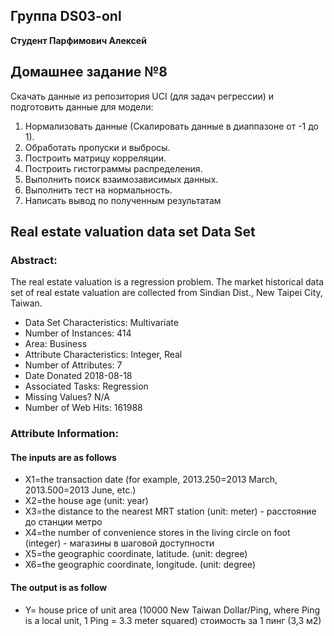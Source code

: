 ## Группа DS03-onl

__Студент Парфимович Алексей__

## Домашнее задание №8

Скачать данные из репозитория UCI (для задач регрессии) и подготовить данные для модели:
1. Нормализовать данные (Скалировать данные в диаппазоне от -1 до 1).
2. Обработать пропуски и выбросы.
3. Построить матрицу корреляции.
4. Построить гистограммы распределения.
5. Выполнить поиск взаимозависимых данных.
6. Выполнить тест на нормальность.
7. Написать вывод по полученным результатам


## Real estate valuation data set Data Set
### Abstract: 
The real estate valuation is a regression problem. 
The market historical data set of real estate valuation are collected from Sindian Dist., New Taipei City, Taiwan.

- Data Set Characteristics: Multivariate
- Number of Instances: 414
- Area: Business
- Attribute Characteristics: Integer, Real
- Number of Attributes: 7
- Date Donated 2018-08-18
- Associated Tasks: Regression
- Missing Values? N/A
- Number of Web Hits: 161988

### Attribute Information:
#### The inputs are as follows
- X1=the transaction date (for example, 2013.250=2013 March, 2013.500=2013 June, etc.)
- X2=the house age (unit: year)
- X3=the distance to the nearest MRT station (unit: meter) - расстояние до станции метро
- X4=the number of convenience stores in the living circle on foot (integer) - магазины в шаговой доступности
- X5=the geographic coordinate, latitude. (unit: degree)
- X6=the geographic coordinate, longitude. (unit: degree)
#### The output is as follow
- Y= house price of unit area (10000 New Taiwan Dollar/Ping, where Ping is a local unit, 1 Ping = 3.3 meter squared) стоимость за 1 пинг (3,3 м2)